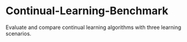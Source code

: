# Continual-Learning-Benchmark
Evaluate and compare continual learning algorithms with three learning scenarios.
